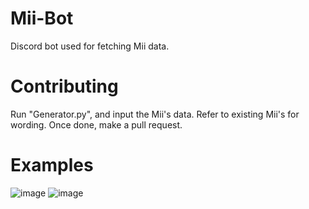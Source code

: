 # Mii-Bot
Discord bot used for fetching Mii data.

# Contributing
Run "Generator.py", and input the Mii's data. Refer to existing Mii's for wording. Once done, make a pull request.

# Examples
![image](https://user-images.githubusercontent.com/82438230/174341491-066a5d78-e34a-47be-a7a5-8471712d457f.png)
![image](https://user-images.githubusercontent.com/82438230/174340990-c853811c-9e3b-41bf-b3dd-a6ac32883fe6.png)
